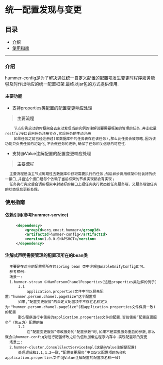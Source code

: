 统一配置发现与变更
=
## 目录

 * <a href="#1">介绍</a>
 * <a href="#2">使用指南</a>
 
 * * *
 
 ### <a name="1">介绍</a>
 
 hummer-config是为了解决通过统一自定义配置的配置项发生变更时程序服务能够及时作出响应的统一配置框架.最终以jar包的方式提供使用.
 

#### 主要功能

 * 支持properties类配置的配置变更响应处理
    
 > <a id="1-1">主要流程</a>
 ```
     节点实例启动的时框架会去主动发现当前实例的注解说要需要框架的管理的任务,并走批量restful接口调用任务注册节点,实现任务的主动注册
     如果任务之前已经注册过(即数据库中的任务表存在该任务),那么此任务会被忽略,因为该功能只负责任务的初始化,不会做任务的更新,确保了任务相关信息的可控性.
 ```
 
 * 支持@Value注解配置的配置变更响应处理
 
 > <a id="1-1">主要流程</a>
 
  ```
    主要流程是由主节点周期性去数据库中获取需要执行的任务,然后异步调用框架中封装好的统一接口,并且这个接口是每个依赖了当前框架的节点实现都会有实现；
    任务执行完之后会调用框架中封装好的接口上报任务执行状态给任务服务端，又服务端做任务的状态信息更新处理。
  ```
 

 ### <a name="2">使用指南</a>
 
 #### 依赖引用(参考hummer-service)
 
  ```xml
       <dependency>
           <groupId>org.enast.hummer</groupId>
           <artifactId>hummer-config</artifactId>
           <version>1.0.0-SNAPSHOT</version>
       </dependency>
  ```
 
 #### 注解式声明需要管理的配置项所在的bean类
  
  ```
    主要是在对应的配置项所在的spring bean 类中注解@EnableUnifyConfig即可。
    参考样例:
    场景一:
    1.hummer-stream 中HamPersonChanelPeoperties(这是properties类注解的例子)
        1.1
            application.properties文件中可以预先配置:"hummer.person.chanel.pageSize"这个配置项
        如果,“配置变更服务”的自定义配置项中不存在名称定义为:"hummer.person.chanel.pageSize"(和application.properties文件保持一致)的配置
        那么程序运行中使用的application.properties文件的配置,否则使用“配置变更服务”（第三方）配置的值
        1.2
            在“配置变更服务”修改服务的"配置参数"时,如果不是需要服务重启的参数,那么就会由hummer-config对进行配置修改之后的值热加载在程序内存中.实现配置项的变更
    场景二:
    2.hummer-cluster,ConsulElectServiceImpl(这是@Value注解是配置)
        处理逻辑和1.1,1.2一致,“配置变更服务”中自定义配置项的名称和application.properties文件(@Value注解配置的配置项名称一致)
  ```